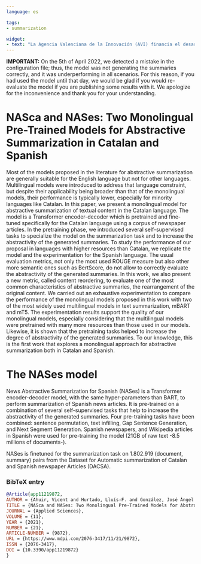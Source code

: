 ```yaml
---
language: es

tags:
- summarization

widget:
- text: "La Agencia Valenciana de la Innovación (AVI) financia el desarrollo de un software que integra diferentes modelos y tecnologías para la monitorización y análisis multilingüe de las redes sociales. A través de técnicas de 'deep learning' y procesamiento del lenguaje natural es capaz de interpretar la ironía y las emociones en los textos, incluso en aquellos escritos en idiomas menos extendidos, a menudo no contemplados por las herramientas comerciales. La iniciativa, bautizada como 'Guaita', está liderada por el Instituto Valenciano de Investigación en Inteligencia Artificial (VRAIN), adscrito a la Universidad Politécnica de Valencia (UPV), que cuenta a su vez para su desarrollo con la colaboración del Instituto Valenciano de Informática (ITI) y la Corporación Valenciana de Mitjans de Comunicación (CVMC).De este modo, y a solicitud del usuario o usuaria, monitorizará las redes sociales para obtener la información asociada a los temas objeto de interés y ofrecerá los resultados de forma gráfica, bien a través de una interfaz web, bien mediante la generación de informes. El programa será, además, capaz de determinar la reputación de una empresa o institución a partir de dichos análisis gracias a la combinación de distintas tecnologías de procesamiento e interpretación, destaca la agencia en un comunicado."
---
```

**IMPORTANT:** On the 5th of April 2022, we detected a mistake in the configuration file; thus, the model was not generating the summaries correctly, and it was underperforming in all scenarios. For this reason, if you had used the model until that day, we would be glad if you would re-evaluate the model if you are publishing some results with it. We apologize for the inconvenience and thank you for your understanding.

# NASca and NASes: Two Monolingual Pre-Trained Models for Abstractive Summarization in Catalan and Spanish

Most of the models proposed in the literature for abstractive summarization are generally suitable for the English language but not for other languages. Multilingual models were introduced to address that language constraint, but despite their applicability being broader than that of the monolingual models, their performance is typically lower, especially for minority languages like Catalan. In this paper, we present a monolingual model for abstractive summarization of textual content in the Catalan language. The model is a Transformer encoder-decoder which is pretrained and fine-tuned specifically for the Catalan language using a corpus of newspaper articles. In the pretraining phase, we introduced several self-supervised tasks to specialize the model on the summarization task and to increase the abstractivity of the generated summaries. To study the performance of our proposal in languages with higher resources than Catalan, we replicate the model and the experimentation for the Spanish language. The usual evaluation metrics, not only the most used ROUGE measure but also other more semantic ones such as BertScore, do not allow to correctly evaluate the abstractivity of the generated summaries. In this work, we also present a new metric, called content reordering, to evaluate one of the most common characteristics of abstractive summaries, the rearrangement of the original content. We carried out an exhaustive experimentation to compare the performance of the monolingual models proposed in this work with two of the most widely used multilingual models in text summarization, mBART and mT5. The experimentation results support the quality of our monolingual models, especially considering that the multilingual models were pretrained with many more resources than those used in our models. Likewise, it is shown that the pretraining tasks helped to increase the degree of abstractivity of the generated summaries. To our knowledge, this is the first work that explores a monolingual approach for abstractive summarization both in Catalan and Spanish. 

# The NASes model

News Abstractive Summarization for Spanish (NASes) is a Transformer encoder-decoder model, with the same hyper-parameters than BART, to perform summarization of Spanish news articles. It is pre-trained on a combination of several self-supervised tasks that help to increase the abstractivity of the generated summaries. Four pre-training tasks have been combined: sentence permutation, text infilling, Gap Sentence Generation, and Next Segment Generation. Spanish newspapers, and Wikipedia articles in Spanish were used for pre-training the model (21GB of raw text -8.5 millions of documents-).

NASes is finetuned for the summarization task on 1.802.919 (document, summary) pairs from the Dataset for Automatic summarization of Catalan and Spanish newspaper Articles (DACSA).

### BibTeX entry
```bibtex
@Article{app11219872,
AUTHOR = {Ahuir, Vicent and Hurtado, Lluís-F. and González, José Ángel and Segarra, Encarna},
TITLE = {NASca and NASes: Two Monolingual Pre-Trained Models for Abstractive Summarization in Catalan and Spanish},
JOURNAL = {Applied Sciences},
VOLUME = {11},
YEAR = {2021},
NUMBER = {21},
ARTICLE-NUMBER = {9872},
URL = {https://www.mdpi.com/2076-3417/11/21/9872},
ISSN = {2076-3417},
DOI = {10.3390/app11219872}
}
```